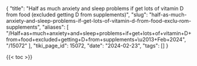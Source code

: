 {
    "title": "Half as much anxiety and sleep problems if get lots of vitamin D from food (excluded getting D from supplements)",
    "slug": "half-as-much-anxiety-and-sleep-problems-if-get-lots-of-vitamin-d-from-food-exclu-rom-supplements",
    "aliases": [
        "/Half+as+much+anxiety+and+sleep+problems+if+get+lots+of+vitamin+D+from+food+excluded+getting+D+from+supplements+\u2013+Feb+2024",
        "/15072"
    ],
    "tiki_page_id": 15072,
    "date": "2024-02-23",
    "tags": []
}


{{< toc >}}